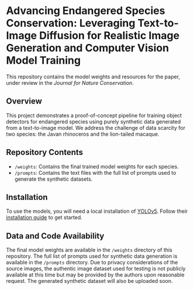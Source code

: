 # Advancing Endangered Species Conservation: Leveraging Text-to-Image Diffusion for Realistic Image Generation and Computer Vision Model Training

This repository contains the model weights and resources for the paper, under review in the *Journal for Nature Conservation*.

## Overview

This project demonstrates a proof-of-concept pipeline for training object detectors for endangered species using purely synthetic data generated from a text-to-image model. We address the challenge of data scarcity for two species: the Javan rhinoceros and the lion-tailed macaque.

## Repository Contents

* `/weights`: Contains the final trained  model weights for each species.
* `/prompts`: Contains the text files with the full list of prompts used to generate the synthetic datasets.

## Installation

To use the models, you will need a local installation of [YOLOv5](https://github.com/ultralytics/yolov5). Follow their [installation guide](https://github.com/ultralytics/yolov5#quick-start) to get started.


## Data and Code Availability

The final model weights are available in the `/weights` directory of this repository. The full list of prompts used for synthetic data generation is available in the `/prompts` directory. Due to privacy considerations of the source images, the authentic image dataset used for testing is not publicly available at this time but may be provided by the authors upon reasonable request. The generated synthetic dataset will also be uploaded soon.

